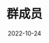 ---
title: 群成员
date: 2022-10-24

type: landing

sections:
  - block: people
    content:
      title: 群成员
      # Choose which groups/teams of users to display.
      #   Edit `user_groups` in each user's profile to add them to one or more of these groups.
      user_groups:
          - 群主
          - 管理员
          - 庶民
      sort_by: Params.last_name
      sort_ascending: true
    design:
      show_interests: false
      show_role: true
      show_social: true
---